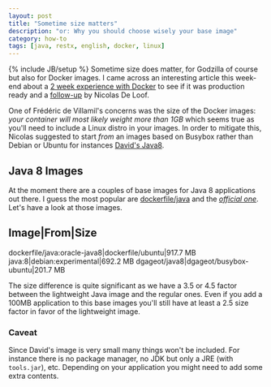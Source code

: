 ```yaml
---
layout: post
title: "Sometime size matters"
description: "or: Why you should choose wisely your base image"
category: how-to
tags: [java, restx, english, docker, linux]
---
```

{% include JB/setup %}
Sometime size does matter, for Godzilla of course but also for Docker images. I came across an interesting article this week-end about a [2 week experience with Docker](http://t37.net/is-docker-ready-for-production-feedbacks-of-a-2-weeks-hands-on.html) to see if it was production ready and a [follow-up](http://blog.loof.fr/2014/09/is-docker-ready-for-production.html) by Nicolas De Loof.

<!--more-->
One of Frédéric de Villamil's concerns was the size of the Docker images: *your container will most likely weight more than 1GB* which seems true as you'll need to include a Linux distro in your images. In order to mitigate this, Nicolas suggested to start *from* an images based on Busybox rather than Debian or Ubuntu for instances [David's Java8](https://registry.hub.docker.com/u/dgageot/java8/).

## Java 8 Images

At the moment there are a couples of base images for Java 8 applications out there. I guess the most popular are [dockerfile/java](https://registry.hub.docker.com/u/dockerfile/java/) and the *[official one](https://registry.hub.docker.com/_/java/)*. Let's have a look at those images.

Image|From|Size
----------------
dockerfile/java:oracle-java8|dockerfile/ubuntu|917.7 MB
java:8|debian:experimental|692.2 MB
dgageot/java8|dgageot/busybox-ubuntu|201.7 MB

The size difference is quite significant as we have a 3.5 or 4.5 factor between the lightweight Java image and the regular ones. Even if you add a 100MB application to this base images you'll still have at least a 2.5 size factor in favor of the lightweight image.

### Caveat

Since David's image is very small many things won't be included. For instance there is no package manager, no JDK but only a JRE (with `tools.jar`), etc. Depending on your application you might need to add some extra contents.
